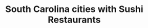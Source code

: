 ---
layout: state
title: South Carolina cities with Sushi Restaurants
permalink: /south-carolina/
stateAbbr: SC
stateName: South Carolina

---